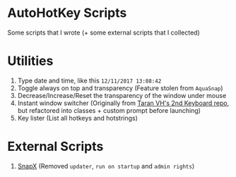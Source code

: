 # AutoHotKey Scripts

Some scripts that I wrote (+ some external scripts that I collected)


# Utilities

1. Type date and time, like this `12/11/2017 13:08:42`
2. Toggle always on top and transparency (Feature stolen from `AquaSnap`)
3. Decrease/Increase/Reset the transparency of the window under mouse
4. Instant window switcher (Originally from [Taran VH's 2nd Keyboard repo](https://github.com/TaranVH/2nd-keyboard), but refactored into classes + custom prompt before launching)
5. Key lister (List all hotkeys and hotstrings)

# External Scripts
 
1. [SnapX](https://github.com/benallred/SnapX) (Removed `updater`, `run on startup` and `admin rights`)